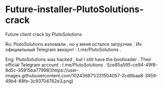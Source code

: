 # Future-installer-PlutoSolutions-crack
<p>Future client crack by  PlutoSolutions</p>
<p>Ru:
PlutoSolutions взломали , но у меня остался загрузчик .
Их официальный Telegram аккаунт : t.me/PlutoSolutions .</p>
Eng:
PlutoSolutions was hacked , but I still have the bootloader .
Their official Telegram account : t.me/PlutoSolutions .
![ce85a595-ce94-49f8-8d5c-35915ba77998](https://user-images.githubusercontent.com/102436871/231504057-2cd6baa8-3959-49b4-88fe-3c93704762e3.png)
